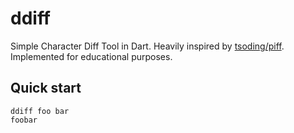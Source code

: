 # ddiff
Simple Character Diff Tool in Dart. Heavily inspired by [tsoding/piff](https://github.com/tsoding/piff). Implemented for educational purposes.

## Quick start
```console
ddiff foo bar
foobar
```


